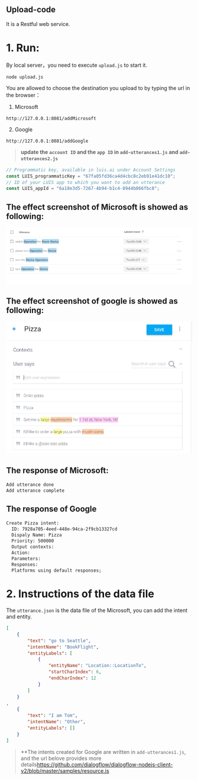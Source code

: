 Upload-code
-------

It is a Restful web service.

# 1. Run:
By local server，you need to execute `upload.js` to start it. 

```shell
node upload.js
```

You are allowed to choose the destination you upload to by typing the url in the browser：

1. Microsoft
```
http://127.0.0.1:8081/addMicrosoft
```
2. Google
```
http://127.0.0.1:8081/addGoogle
```

> **update the `account ID` and the `app ID` in `add-utterances1.js` and `add-utterances2.js`**

```javascript
// Programmatic key, available in luis.ai under Account Settings
const LUIS_programmaticKey = "67fa05fd36ca4d4cbc8c2eb91e41dc10";
// ID of your LUIS app to which you want to add an utterance
const LUIS_appId = "6a18e3d5-7267-4b94-b1c4-8944b866fbc8";
```


## The effect screenshot of Microsoft is showed as following:

 
 ![Microsoft](https://github.com/liufuxiao/Upload-code/blob/master/LUIS%E4%B8%8A%E4%BC%A0%E5%9B%BE%E7%89%87.png)
 
 
## The effect screenshot of google is showed as following:
 
 
 ![Google](https://github.com/liufuxiao/Upload-code/blob/master/dialogflow%E4%B8%8A%E4%BC%A0%E5%9B%BE%E7%89%87.png)
 
## The response of Microsoft:

```
Add utterance done
Add utterance complete
```

## The response of Google

```
Create Pizza intent:
  ID: 7928a705-4eed-448e-94ca-2f9cb13327cd
  Dispaly Name: Pizza
  Priority: 500000
  Output contexts:
  Action:
  Parameters:
  Responses:
  Platforms using default responses;
  ```
 
 
 
 
# 2. Instructions of the data file
The `utterance.json` is the data file of the Microsoft, you can add the intent and entity. 

```json
[
    {
        "text": "go to Seattle",
        "intentName": "BookFlight",
        "entityLabels": [
            {
                "entityName": "Location::LocationTo",
                "startCharIndex": 6,
                "endCharIndex": 12
            }
        ]
    }
,
    {
        "text": "I am Tom",
        "intentName": "Other",
        "entityLabels": []
    }
]
```

> **The intents created for Google are written in `add-utterances1.js`, and the url belove provides more details<https://github.com/dialogflow/dialogflow-nodejs-client-v2/blob/master/samples/resource.js>
